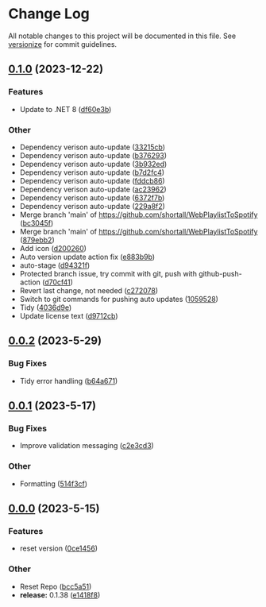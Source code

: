 # Change Log

All notable changes to this project will be documented in this file. See [versionize](https://github.com/versionize/versionize) for commit guidelines.

<a name="0.1.0"></a>
## [0.1.0](https://www.github.com/shortall/WebPlaylistToSpotify/releases/tag/v0.1.0) (2023-12-22)

### Features

* Update to .NET 8 ([df60e3b](https://www.github.com/shortall/WebPlaylistToSpotify/commit/df60e3beda1b6d4fea404e184e12f1965688cef1))

### Other

* Dependency verison auto-update ([33215cb](https://www.github.com/shortall/WebPlaylistToSpotify/commit/33215cba7dfb1788bf064b3555a6d4e104bae5a0))
* Dependency verison auto-update ([b376293](https://www.github.com/shortall/WebPlaylistToSpotify/commit/b376293210f1a9997d63b429b30db91a05240488))
* Dependency verison auto-update ([3b932ed](https://www.github.com/shortall/WebPlaylistToSpotify/commit/3b932ed4b16bc1e020debb351b444861013bd712))
* Dependency verison auto-update ([b7d2fc4](https://www.github.com/shortall/WebPlaylistToSpotify/commit/b7d2fc45eaaaa2076098b93d51c072557a9350f6))
* Dependency verison auto-update ([fddcb86](https://www.github.com/shortall/WebPlaylistToSpotify/commit/fddcb86c6f0d6e08cf8192b5cbc4557c9b86e394))
* Dependency verison auto-update ([ac23962](https://www.github.com/shortall/WebPlaylistToSpotify/commit/ac23962a9b1b8591a27ac39ab64409060c687875))
* Dependency verison auto-update ([6372f7b](https://www.github.com/shortall/WebPlaylistToSpotify/commit/6372f7b2c078a735d094d320ba0e61b740c190aa))
* Dependency verison auto-update ([229a8f2](https://www.github.com/shortall/WebPlaylistToSpotify/commit/229a8f253cc4aa1d12a26a4d797371f68967f37a))
* Merge branch 'main' of https://github.com/shortall/WebPlaylistToSpotify ([bc3045f](https://www.github.com/shortall/WebPlaylistToSpotify/commit/bc3045fd2fa797fe4958ab644789492c3727ce7b))
* Merge branch 'main' of https://github.com/shortall/WebPlaylistToSpotify ([879ebb2](https://www.github.com/shortall/WebPlaylistToSpotify/commit/879ebb2e4088ab8272f98b8c8ee8c9d5c8350e66))
* Add icon ([d200260](https://www.github.com/shortall/WebPlaylistToSpotify/commit/d200260c26b96f12ae022daf18160fa997b50ca7))
* Auto version update action fix ([e883b9b](https://www.github.com/shortall/WebPlaylistToSpotify/commit/e883b9bf454d6c6d2fa5d166bbd53f6e73c567c6))
* auto-stage ([d94321f](https://www.github.com/shortall/WebPlaylistToSpotify/commit/d94321f01b9055f8db2e6a4f3b024e06cf731540))
* Protected branch issue, try commit with git, push with github-push-action ([d70cf41](https://www.github.com/shortall/WebPlaylistToSpotify/commit/d70cf416baaad2960e48ad4ffc8ef62d1977c745))
* Revert last change, not needed ([c272078](https://www.github.com/shortall/WebPlaylistToSpotify/commit/c272078826b1779642b1d436557d63595a7b5b2e))
* Switch to git commands for pushing auto updates ([1059528](https://www.github.com/shortall/WebPlaylistToSpotify/commit/1059528db99fa6d1ffb907da6f4200fc0aac15ba))
* Tidy ([4036d9e](https://www.github.com/shortall/WebPlaylistToSpotify/commit/4036d9ec8e5bcffa69893a2cf3da629d94976fc1))
* Update license text ([d9712cb](https://www.github.com/shortall/WebPlaylistToSpotify/commit/d9712cbf6a597fd25a980db5413cfa7b7b271381))

<a name="0.0.2"></a>
## [0.0.2](https://www.github.com/shortall/WebPlaylistToSpotify/releases/tag/v0.0.2) (2023-5-29)

### Bug Fixes

* Tidy error handling ([b64a671](https://www.github.com/shortall/WebPlaylistToSpotify/commit/b64a671caae104a3cb47a9c727f45b210fb3fbae))

<a name="0.0.1"></a>
## [0.0.1](https://www.github.com/shortall/WebPlaylistToSpotify/releases/tag/v0.0.1) (2023-5-17)

### Bug Fixes

* Improve validation messaging ([c2e3cd3](https://www.github.com/shortall/WebPlaylistToSpotify/commit/c2e3cd3b418bd108c4d2963321ff8f35037954ce))

### Other

* Formatting ([514f3cf](https://www.github.com/shortall/WebPlaylistToSpotify/commit/514f3cf1d98aa783eefb5106d49eccfb177f0e57))

<a name="0.0.0"></a>
## [0.0.0](https://www.github.com/shortall/WebPlaylistToSpotify/releases/tag/v0.0.0) (2023-5-15)

### Features

* reset version ([0ce1456](https://www.github.com/shortall/WebPlaylistToSpotify/commit/0ce1456baf44463c17b4833b102f68f790a37f84))

### Other

* Reset Repo ([bcc5a51](https://www.github.com/shortall/WebPlaylistToSpotify/commit/bcc5a51a4567b26bf5c85d9d9aff23a0e72d9902))
* **release:** 0.1.38 ([e1418f8](https://www.github.com/shortall/WebPlaylistToSpotify/commit/e1418f8979b36f455d949dc492a87b46c7f00217))


